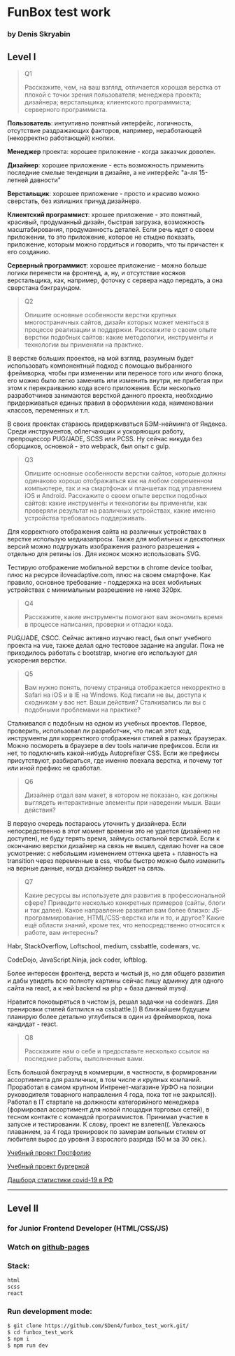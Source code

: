 # FunBox test work
### by Denis Skryabin

## Level I

>Q1
>
> Расскажите, чем, на ваш взгляд, отличается хорошая верстка от плохой с точки зрения
> пользователя;
> менеджера проекта;
> дизайнера;
> верстальщика;
> клиентского программиста;
> серверного программиста.

**Пользователь**: интуитивно понятный интерфейс, логичность, отсутствие раздражающих факторов, например, неработающей (некорректно работающей) кнопки.

**Менеджер** проекта: хорошее приложение - когда заказчик доволен.

**Дизайнер**: хорошее приложение - есть возможность применить последние смелые тенденции в дизайне, а не интерфейс "а-ля 15-летней давности"

**Верстальщик**: хорошее приложение - просто и красиво можно сверстать, без излишних причуд дизайнера.

**Клиентский программист**: хрошее приложение - это понятный, красивый, продуманный дизайн, быстрая загрузка, возможность масштабирования, продуманность деталей. Если речь идет о своем приложении, то это приложение, которое не стыдно показать, приложение, которым можно гордиться и говорить, что ты причастен к его созданию.

**Серверный программист**: хорошее приложение - можно больше логики перенести на фронтенд, а, ну, и отсутствие косяков верстальщика, как, например, фоточку с сервера надо передать, а она сверстана бэкграундом.

>Q2
>
> Опишите основные особенности верстки крупных многостраничных сайтов, дизайн которых может меняться в процессе реализации и поддержки.
> Расскажите о своем опыте верстки подобных сайтов: какие методологии, инструменты и технологии вы применяли на практике.

В верстке больших проектов, на мой взгляд, разумным будет использовать компонентный подход с помощью выбранного фреймворка, чтобы при изменении или переносе того или иного блока, его можно было легко заменить или изменить внутри, не прибегая при этом к перекраиванию кода всего приложения. Если несколько разработчиков занимаются версткой данного проекта, необходимо придерживаться единых правил в оформлении кода, наименовании классов, переменных и т.п.

В своих проектах стараюсь придерживаться БЭМ-нейминга от Яндекса. Среди инструментов, облегчающих и ускоряющих работу, препроцессор PUG/JADE, SCSS или PCSS. Ну сейчас никуда без сборщиков, основной - это webpack, был опыт с gulp.

>Q3
>
> Опишите основные особенности верстки сайтов, которые должны одинаково хорошо отображаться как на любом современном компьютере, так и на смартфонах и планшетах под управлением iOS и Android. Расскажите о своем опыте верстки подобных сайтов: какие инструменты и технологии вы применяли, как проверяли результат на различных устройствах, какие именно устройства требовалось поддерживать.

Для корректного отображения сайта на различных устройствах в верстке использую медиазапросы. Также для мобильных и десктопных версий можно подгружать изображения разного разрешения + отдельно для ретины ios. Для иконок можно использовать SVG.

Тестирую отображение мобильной верстки в chrome device toolbar, плюс на ресурсе iloveadaptive.com, плюс на своем смартфоне. Как правило, основное требование - поддержка на всех мобильных устройствах с минимальным разрешение не ниже 320px.

>Q4
>
> Расскажите, какие инструменты помогают вам экономить время в процессе написания, проверки и отладки кода.

PUG/JADE, CSCC. Сейчас активно изучаю react, был опыт учебного проекта на vue, также делал одно тестовое задание на angular. Пока не приходилось работать с bootstrap, многие его используют для ускорения верстки.

>Q5
>
> Вам нужно понять, почему страница отображается некорректно в Safari на iOS и в IE на Windows. Код писали не вы, доступа к сходникам у вас нет. Ваши действия? Сталкивались ли вы с подобными проблемами на практике?

Сталкивался с подобным на одном из учебных проектов. Первое, проверить, использовал ли разработчик, что писал этот код, инструменты для корректного отображения стилей в разных браузерах. Можно посмореть в браузере в dev tools наличие префиксов. Если их нет, то подключить какой-нибудь Autoprefixer CSS. Если же префиксы присутствуют, разбираться, где именно поехала верстка, и почему тот или иной префикс не сработал.

>Q6
>
> Дизайнер отдал вам макет, в котором не показано, как должны выглядеть интерактивные элементы при наведении мыши. Ваши действия?

В первую очередь постараюсь уточнить у дизайнера. Если непосредственно в этот момент времени это не удается (дизайнер не доступен), не буду терять время, займусь остальной версткой. Если к окончанию верстки дизайнер на связь не вышел, сделаю hover на свое усмотрение: с небольшим изменением оттенка цвета + плавность на transition через переменные в css, чтобы быстро можно было изменить на верные данные, когда дизайнер выйдет на связь.

>Q7
>
> Какие ресурсы вы используете для развития в профессиональной сфере? Приведите несколько конкретных примеров (сайты, блоги и так далее).
> Какое направление развития вам более близко: JS-программирование, HTML/CSS-верстка или и то, и другое?
> Какие ещё области знаний, кроме тех, что непосредственно относятся к работе, вам интересны?

Habr, StackOverflow, Loftschool, medium, cssbattle, codewars, vc.

CodeDojo, JavaScript.Ninja, jack coder, loftblog.

Более интересен фронтенд, верста и чистый js, но для общего развития и дабы увидеть всю полноту картины сейчас пишу админку для одного сайта на react, а к ней backend на php + база данный mysql.

Нравится поковыряться в чистом js, решал задачки на codewars. Для тренировки стилей батлился на cssbattle.))
В ближайшем будущем планирую более детально углубиться в один из фреймворков, пока кандидат - react.

>Q8
>
> Расскажите нам о себе и предоставьте несколько ссылок на последние работы, выполненные вами.

Есть большой бэкграунд в коммерции, в частности, в формировании ассортимента для различных, в том числе и крупных компаний. Проработал в самом крупном Интренет-магазине УрФО на позиции руководителя товарного направления 4 года, пока тот не закрылся)). Работал в IT стартапе на должности категорийного менеджера (формировал ассортимент для новой площадки торговых сетей), в тесном контакте с командой программистов. Принимал участие в запуске и тестировании. К слову, проект не взлетел((. Увлекаюсь плаванием, за 4 года тренировок по замерам вольным стилем от любителя вырос до уровня 3 взрослого разряда (50 м за 30 сек.).

[Учебный проект Портфолио](https://sden4.github.io/portfolio/)

[Учебный проект бургерной](https://sden4.github.io/burger_project/dist/)

[Дашборд статистики covid-19 в РФ](https://skriabin.site/)

---

## Level II

### for Junior Frontend Developer (HTML/CSS/JS)

### Watch on [github-pages](https://sden4.github.io/funbox_test_work/)

###  Stack:
```sh
html
scss
react
```

###  Run development mode:
```sh
$ git clone https://github.com/SDen4/funbox_test_work.git/
$ cd funbox_test_work
$ npm i
$ npm run dev
```

<!-- github pages -->
<!-- git add dist && git commit -m "Initial dist subtree commit" -->
<!-- git subtree push --prefix dist origin gh-pages -->